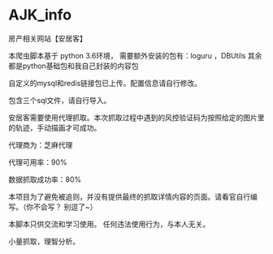 # AJK_info
房产相关网站【安居客】

本爬虫脚本基于  python 3.6环境， 需要额外安装的包有：loguru ，DBUtils 其余都是python基础包和我自己封装的内容包

自定义的mysql和redis链接包已上传。配置信息请自行修改。

包含三个sql文件，请自行导入。

安居客需要使用代理抓取。本次抓取过程中遇到的风控验证码为按照给定的图片里的轨迹，手动描画才可成功。

代理商为：芝麻代理

代理可用率：90%

数据抓取成功率：80%

本项目为了避免被追则，并没有提供最终的抓取详情内容的页面。请看官自行编写。（你不会写？  别逗了~）

本脚本只供交流和学习使用。
任何违法使用行为，与本人无关。

小量抓取，理智分析。
